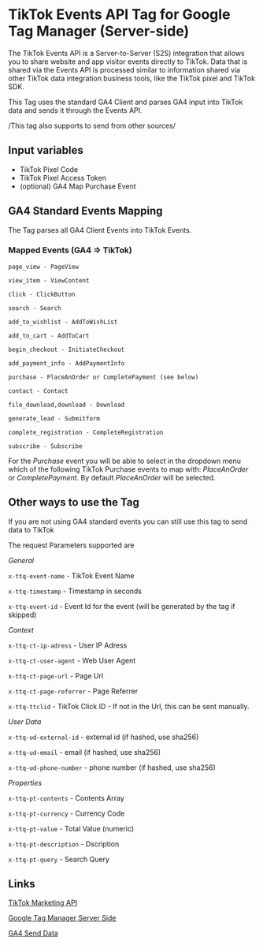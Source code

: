 # TikTok Events API Tag for Google Tag Manager (Server-side)
The TikTok Events API is a Server-to-Server (S2S) integration that allows you to share website and app visitor events directly to TikTok. Data that is shared via the Events API is processed similar to information shared via other TikTok data integration business tools, like the TikTok pixel and TikTok SDK.

This Tag uses the standard GA4 Client and parses GA4 input into TikTok data and sends it through the Events API.

/This tag also supports to send from other sources/

## Input variables
* TikTok Pixel Code
* TikTok Pixel Access Token 
* (optional) GA4 Map Purchase Event

## GA4 Standard Events Mapping
The Tag parses all GA4 Client Events into TikTok Events. 

### Mapped Events (GA4 => TikTok)

  `page_view - PageView`

  `view_item - ViewContent`

  `click - ClickButton`

  `search - Search`

  `add_to_wishlist - AddToWishList`

  `add_to_cart - AddToCart`

  `begin_checkout - InitiateCheckout`

  `add_payment_info - AddPaymentInfo`

  `purchase - PlaceAnOrder or CompletePayment (see below)`

  `contact - Contact`

  `file_download,download - Download`
  
  `generate_lead - Submitform`

  `complete_registration - CompleteRegistration`

  `subscribe - Subscribe`

For the *Purchase* event you will be able to select in the dropdown menu which of the following TikTok Purchase events to map with: *PlaceAnOrder* or *CompletePayment*. By default *PlaceAnOrder* will be selected.

## Other ways to use the Tag
If you are not using GA4 standard events you can still use this tag to send data to TikTok

The request Parameters supported are

*General*

`x-ttq-event-name` - TikTok Event Name

`x-ttq-timestamp` - Timestamp in seconds

`x-ttq-event-id` - Event Id for the event (will be generated by the tag if skipped)


*Context* 

`x-ttq-ct-ip-adress` - User IP Adress

`x-ttq-ct-user-agent` - Web User Agent

`x-ttq-ct-page-url` - Page Url

`x-ttq-ct-page-referrer` - Page Referrer


`x-ttq-ttclid` - TikTok Click ID - If not in the Url, this can be sent manually.


*User Data*

`x-ttq-ud-external-id` - external id (if hashed, use sha256)

`x-ttq-ud-email` - email (if hashed, use sha256)

`x-ttq-ud-phone-number` - phone number (if hashed, use sha256)


*Properties*

`x-ttq-pt-contents` - Contents Array

`x-ttq-pt-currency` - Currency Code

`x-ttq-pt-value` - Total Value (numeric)

`x-ttq-pt-description` - Dscription

`x-ttq-pt-query` - Search Query

## Links
[TikTok Marketing API](https://ads.tiktok.com/marketing_api/docs?id=1701890979375106)

[Google Tag Manager Server Side](https://developers.google.com/tag-platform/tag-manager/server-side)

[GA4 Send Data](https://developers.google.com/tag-platform/tag-manager/server-side/send-data)
